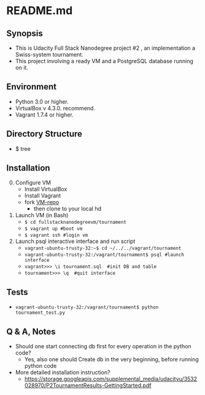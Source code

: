 # README.md

## Synopsis

  - This is Udacity Full Stack Nanodegree project \#2 , an implementation a Swiss-system tournament.
  - This project involving a ready VM and a PostgreSQL database running on it.

## Environment
  - Python 3.0 or higher.
  - VirtualBox v 4.3.0. recommend.
  - Vagrant 1.7.4 or higher.

## Directory Structure
  - $ tree

## Installation
  0. Configure VM
      - Install VirtualBox
      - Install Vagrant
      - fork [VM-repo](http://github.com/udacity/fullstack-nanodegree-vm)
          - then clone to your local hd
  1. Launch VM (in Bash)
      - ```$ cd full­stack­nanodegree­vm/tournament ```
      - ```$ vagrant up #boot vm```
      - ```$ vagrant ssh #login vm```
  2. Launch psql interactive interface and run script
      - ```vagrant-ubuntu-trusty-32:~$ cd ~/../../vagrant/tournament```
      - ```vagrant-ubuntu-trusty-32:/vagrant/tournament$ psql #launch interface```
      - ```vagrant>>> \i tournament.sql  #init DB and table```
      - ```tournament>>> \q  #quit interface```

## Tests
  - ```vagrant-ubuntu-trusty-32:/vagrant/tournament$ python tournament_test.py```

## Q & A,  Notes
  - Should one start connecting db first for every operation in the python code?
      - Yes, also one should Create db in the very beginning, before running python code
  - More detailed installation instruction?
      - https://storage.googleapis.com/supplemental_media/udacityu/3532028970/P2TournamentResults-GettingStarted.pdf
